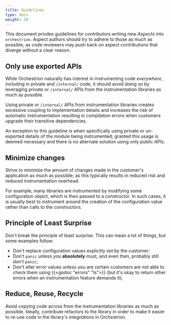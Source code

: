```yaml
---
title: Guidelines
type: docs
weight: 10
---
```


This document privdes guidelines for contributors writing new *Aspects* into
`orchestrion`. Aspect authors should try to adhere to those as much as possible,
as code reviewers may push back on aspect contributions that diverge without a
clear reason.

## Only use exported APIs

While Orchestrion naturally has interest in instrumenting code *everywhere*,
including in private and `/internal/` code, it should avoid doing so by
leveraging private or `/internal/` APIs from the instrumentation libraries as
much as possible.

Using private or `/internal/` APIs from instrumentation libraries creates
excessive coupling to implementation details and increases the risk of automatic
instrumentation resulting in compilation errors when customers upgrade their
transitive dependencies.

An exception to this guideline is when specifically using private or un-exported
details of the module being instrumented; granted this usage is deemed necessary
and there is no alternate solution using only public APIs.

## Minimize changes

Strive to minimize the amount of changes made in the customer's application as
much as possible; as this typically results in reduced risk and reduced
instrumentation overhead.

For example, many libraries are instrumented by modifying some configuration
object, which is then passed to a constructor. In such cases, it is usually best
to instrument around the creation of the configuration value rather than calls
to the constructors.

## Principle of Least Surprise

Don't break the principle of least surprise. This can mean a lot of things, but
some examples follow:

- Don't replace configuration values explicitly set by the customer;
- Don't `panic` unless you **absolutely** must, and even then, probably still
  don't `panic`;
- Don't alter error values unless you are certain customers are not able to
  check them using {{<godoc "errors" "Is">}} (but it's okay to return other
  errors when an instrumentation feature demands it);

## Reduce, Reuse, Recycle

Avoid copying code across from the instrumentation libraries as much as
possible. Ideally, contribute refactors to the library in order to make it
easier to re-use code in the library's *integrations* in Orchestrion.
